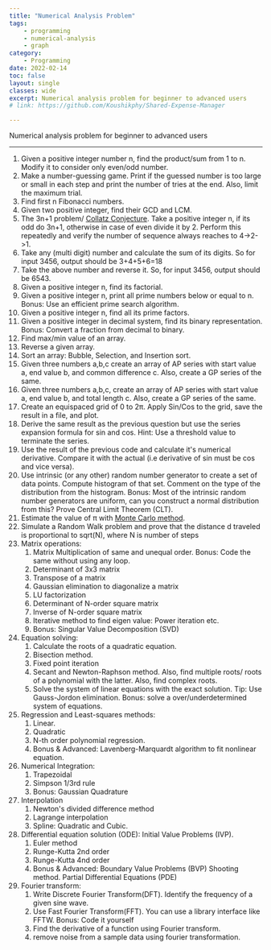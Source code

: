 ```yaml
---
title: "Numerical Analysis Problem"
tags: 
    - programming
    - numerical-analysis
    - graph
category:
    - Programming
date: 2022-02-14
toc: false
layout: single
classes: wide
excerpt: Numerical analysis problem for beginner to advanced users
# link: https://github.com/Koushikphy/Shared-Expense-Manager

---
```

Numerical analysis problem for beginner to advanced users  

---

1. Given a positive integer number n, find the product/sum from 1 to n. Modify it to consider only even/odd number.
2. Make a number-guessing game. Print if the guessed number is too large or small in each step and print the number of tries at the end. Also, limit the maximum trial.
3. Find first n Fibonacci numbers.
4. Given two positive integer, find their GCD and LCM.
4. The 3n+1 problem/ [Collatz Conjecture](https://en.wikipedia.org/wiki/Collatz_conjecture). Take a positive integer n, if its odd do 3n+1, otherwise in case of even divide it by 2. Perform this repeatedly and verify the number of sequence always reaches to 4->2->1.
4. Take any (multi digit) number and calculate the sum of its digits. So for input 3456, output should be 3+4+5+6=18
4. Take the above number and reverse it. So, for input 3456, output should be 6543.
4. Given a positive integer n, find its factorial.
4. Given a positive integer n, print all prime numbers below or equal to n. Bonus: Use an efficient prime search algorithm.
4. Given a positive integer n, find all its prime factors.
4. Given a positive integer in decimal system, find its binary representation. Bonus: Convert a fraction from decimal to binary.
5. Find max/min value of an array.
5. Reverse a given array.
6. Sort an array: Bubble, Selection, and Insertion sort.
7. Given three numbers a,b,c create an array of AP series with start value a, end value b, and common difference c. Also, create a GP series of the same.
8. Given three numbers a,b,c, create an array of AP series with start value a, end value b, and total length c. Also, create a GP series of the same.
9. Create an equispaced grid of 0 to 2&pi;. Apply Sin/Cos to the grid, save the result in a file, and plot.
10. Derive the same result as the previous question but use the series expansion formula for sin and cos. Hint: Use a threshold value to terminate the series.
11. Use the result of the previous code and calculate it's numerical derivative. Compare it with the actual (i.e derivative of sin must be cos and vice versa).
12. Use intrinsic (or any other) random number generator to create a set of data points. Compute histogram of that set. Comment on the type of the distribution from the histogram. Bonus: Most of the intrinsic random number generators are uniform, can you construct a normal distribution from this? Prove Central Limit Theorem (CLT). 
13. Estimate the value of &pi; with [Monte Carlo method](https://en.wikipedia.org/wiki/Monte_Carlo_method#Overview).
14. Simulate a Random Walk problem and prove that the distance d traveled is proportional to sqrt(N), where N is number of steps
15. Matrix operations: 
	1. Matrix Multiplication of same and unequal order. Bonus: Code the same without using any loop.
	2. Determinant of 3x3 matrix
	3. Transpose of a matrix
	4. Gaussian elimination to diagonalize a matrix
	5. LU factorization
	6. Determinant of N-order square matrix
	7. Inverse of N-order square matrix
	8. Iterative method to find eigen value: Power iteration etc.
	9. Bonus: Singular Value Decomposition (SVD)
16. Equation solving:
	1. Calculate the roots of a quadratic equation.
	2. Bisection method.
	3. Fixed point iteration
	4. Secant and Newton-Raphson method. Also, find multiple roots/ roots of a polynomial with the latter. Also, find complex roots.
	5. Solve the system of linear equations with the exact solution. Tip: Use Gauss-Jordon elimination. Bonus: solve a over/underdetermined system of equations.
17. Regression and Least-squares methods:
	1. Linear.
	2. Quadratic
	3. N-th order polynomial regression.
    4. Bonus & Advanced: Lavenberg-Marquardt algorithm to fit nonlinear equation.
18. Numerical Integration:
	1. Trapezoidal
	2. Simpson 1/3rd rule
	3. Bonus: Gaussian Quadrature
19. Interpolation
	1. Newton's divided difference method
	2. Lagrange interpolation
	3. Spline: Quadratic and Cubic.
20. Differential equation solution (ODE): Initial Value Problems (IVP).
	1. Euler method
	2. Runge-Kutta 2nd order
	3. Runge-Kutta 4nd order
	4. Bonus & Advanced: Boundary Value Problems (BVP) Shooting method. Partial Differential Equations (PDE)
21. Fourier transform:
	1. Write Discrete Fourier Transform(DFT). Identify the frequency of a given sine wave.
	2. Use Fast Fourier Transform(FFT). You can use a library interface like FFTW. Bonus: Code it yourself
	3. Find the derivative of a function using Fourier transform.
	4. remove noise from a sample data using fourier transformation.

